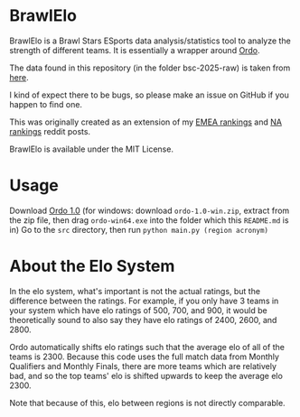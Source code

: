 # BrawlElo
BrawlElo is a Brawl Stars ESports data analysis/statistics tool to analyze the strength of different teams. It is essentially a wrapper around [Ordo](https://github.com/michiguel/Ordo).

The data found in this repository (in the folder bsc-2025-raw) is taken from [here](https://github.com/idouab/bsc-2025-raw).

I kind of expect there to be bugs, so please make an issue on GitHub if you happen to find one.

This was originally created as an extension of my [EMEA rankings](https://www.reddit.com/r/BrawlStarsEsports/comments/1edort7/emea_elo_rankings/) and [NA rankings](https://www.reddit.com/r/BrawlStarsEsports/comments/1edrhqw/na_elo_rankings/) reddit posts.

BrawlElo is available under the MIT License.

# Usage
Download [Ordo 1.0](https://github.com/michiguel/Ordo/releases/tag/1.0) (for windows: download `ordo-1.0-win.zip`, extract from the zip file, then drag `ordo-win64.exe` into the folder which this `README.md` is in)
Go to the `src` directory, then run `python main.py (region acronym)`

# About the Elo System
In the elo system, what's important is not the actual ratings, but the difference between the ratings. For example, if you only have 3 teams in your system which have elo ratings of 500, 700, and 900, it would be theoretically sound to also say they have elo ratings of 2400, 2600, and 2800.

Ordo automatically shifts elo ratings such that the average elo of all of the teams is 2300. Because this code uses the full match data from Monthly Qualifiers and Monthly Finals, there are more teams which are relatively bad, and so the top teams' elo is shifted upwards to keep the average elo 2300.

Note that because of this, elo between regions is not directly comparable.
